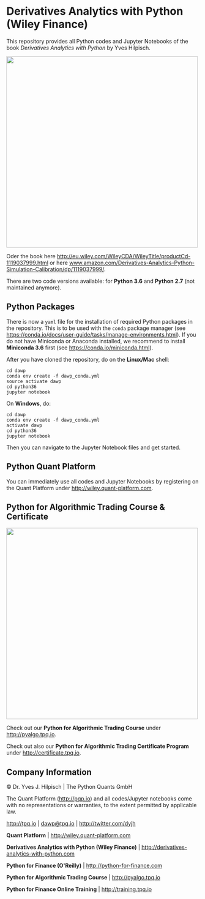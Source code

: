 # Derivatives Analytics with Python (Wiley Finance)

This repository provides all Python codes and Jupyter Notebooks of the book _Derivatives Analytics with Python_ by Yves Hilpisch.

<img src="http://hilpisch.com/images/derivatives_analytics_front.jpg" width="500">

Oder the book here http://eu.wiley.com/WileyCDA/WileyTitle/productCd-1119037999.html or here www.amazon.com/Derivatives-Analytics-Python-Simulation-Calibration/dp/1119037999/.

There are two code versions available: for **Python 3.6** and **Python 2.7** (not maintained anymore).

## Python Packages

There is now a `yaml` file for the installation of required Python packages in the repository. This is to be used with the `conda` package manager (see https://conda.io/docs/user-guide/tasks/manage-environments.html). If you do not have Miniconda or Anaconda installed, we recommend to install **Miniconda 3.6** first (see https://conda.io/miniconda.html).

After you have cloned the repository, do on the **Linux/Mac** shell:

    cd dawp
    conda env create -f dawp_conda.yml
    source activate dawp
    cd python36
    jupyter notebook

On **Windows**, do:

    cd dawp
    conda env create -f dawp_conda.yml
    activate dawp
    cd python36
    jupyter notebook

Then you can navigate to the Jupyter Notebook files and get started.

## Python Quant Platform

You can immediately use all codes and Jupyter Notebooks by registering on the Quant Platform under http://wiley.quant-platform.com.

## Python for Algorithmic Trading Course & Certificate

<img src="http://hilpisch.com/images/finaince_visual_low.png" width="500">

Check out our **Python for Algorithmic Trading Course** under http://pyalgo.tpq.io.

Check out also our **Python for Algorithmic Trading Certificate Program** under http://certificate.tpq.io.


## Company Information

© Dr. Yves J. Hilpisch \| The Python Quants GmbH

The Quant Platform (http://pqp.io) and all codes/Jupyter notebooks come with no representations or warranties, to the extent permitted by applicable law.

http://tpq.io \| dawp@tpq.io \|
http://twitter.com/dyjh

**Quant Platform** \| http://wiley.quant-platform.com

**Derivatives Analytics with Python (Wiley Finance)** \|
http://derivatives-analytics-with-python.com

**Python for Finance (O'Reilly)** \|
http://python-for-finance.com

**Python for Algorithmic Trading Course** \|
http://pyalgo.tpq.io

**Python for Finance Online Training** \|
http://training.tpq.io
